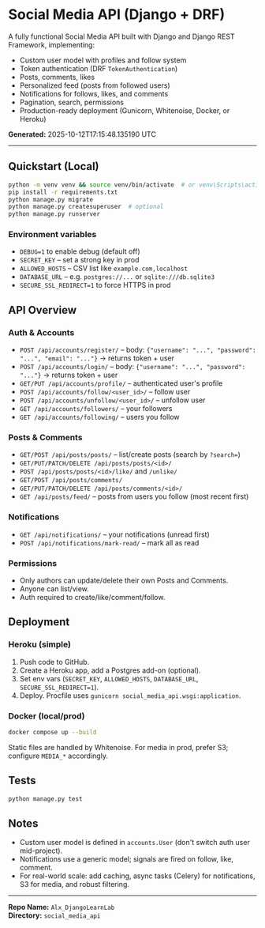# Social Media API (Django + DRF)

A fully functional Social Media API built with Django and Django REST Framework, implementing:

- Custom user model with profiles and follow system
- Token authentication (DRF `TokenAuthentication`)
- Posts, comments, likes
- Personalized feed (posts from followed users)
- Notifications for follows, likes, and comments
- Pagination, search, permissions
- Production-ready deployment (Gunicorn, Whitenoise, Docker, or Heroku)

**Generated:** 2025-10-12T17:15:48.135190 UTC

---

## Quickstart (Local)

```bash
python -m venv venv && source venv/bin/activate  # or venv\Scripts\activate on Windows
pip install -r requirements.txt
python manage.py migrate
python manage.py createsuperuser  # optional
python manage.py runserver
```

### Environment variables

- `DEBUG=1` to enable debug (default off)
- `SECRET_KEY` – set a strong key in prod
- `ALLOWED_HOSTS` – CSV list like `example.com,localhost`
- `DATABASE_URL` – e.g. `postgres://...` or `sqlite:///db.sqlite3`
- `SECURE_SSL_REDIRECT=1` to force HTTPS in prod

## API Overview

### Auth & Accounts

- `POST /api/accounts/register/` – body: `{"username": "...", "password": "...", "email": "..."}` → returns token + user
- `POST /api/accounts/login/` – body: `{"username": "...", "password": "..."}` → returns token + user
- `GET/PUT /api/accounts/profile/` – authenticated user's profile
- `POST /api/accounts/follow/<user_id>/` – follow user
- `POST /api/accounts/unfollow/<user_id>/` – unfollow user
- `GET /api/accounts/followers/` – your followers
- `GET /api/accounts/following/` – users you follow

### Posts & Comments

- `GET/POST /api/posts/posts/` – list/create posts (search by `?search=`)
- `GET/PUT/PATCH/DELETE /api/posts/posts/<id>/`
- `POST /api/posts/posts/<id>/like/` and `/unlike/`
- `GET/POST /api/posts/comments/`
- `GET/PUT/PATCH/DELETE /api/posts/comments/<id>/`
- `GET /api/posts/feed/` – posts from users you follow (most recent first)

### Notifications

- `GET /api/notifications/` – your notifications (unread first)
- `POST /api/notifications/mark-read/` – mark all as read

### Permissions

- Only authors can update/delete their own Posts and Comments.
- Anyone can list/view.
- Auth required to create/like/comment/follow.

## Deployment

### Heroku (simple)

1. Push code to GitHub.
2. Create a Heroku app, add a Postgres add-on (optional).
3. Set env vars (`SECRET_KEY`, `ALLOWED_HOSTS`, `DATABASE_URL`, `SECURE_SSL_REDIRECT=1`).
4. Deploy. Procfile uses `gunicorn social_media_api.wsgi:application`.

### Docker (local/prod)

```bash
docker compose up --build
```

Static files are handled by Whitenoise. For media in prod, prefer S3; configure `MEDIA_*` accordingly.

## Tests

```bash
python manage.py test
```

## Notes

- Custom user model is defined in `accounts.User` (don't switch auth user mid-project).
- Notifications use a generic model; signals are fired on follow, like, comment.
- For real-world scale: add caching, async tasks (Celery) for notifications, S3 for media, and robust filtering.

---

**Repo Name:** `Alx_DjangoLearnLab`  
**Directory:** `social_media_api`
